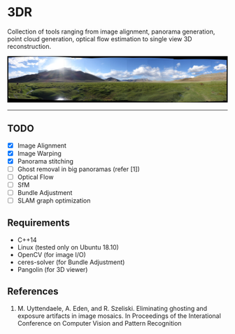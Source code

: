 # 3DR
Collection of tools ranging from image alignment, panorama generation, point cloud generation, optical flow estimation to single view 3D reconstruction.

<p align="center"><img width="100%" height="50%" src="imgs/results/panorama/field_focal_length_2600_spherical.jpg"/></p>

---
## TODO
- [x] Image Alignment
- [x] Image Warping
- [x] Panorama stitching
- [ ] Ghost removal in big panoramas (refer [1])
- [ ] Optical Flow
- [ ] SfM
- [ ] Bundle Adjustment
- [ ] SLAM graph optimization

## Requirements
- C++14
- Linux (tested only on Ubuntu 18.10)
- OpenCV (for image I/O)
- ceres-solver (for Bundle Adjustment)
- Pangolin (for 3D viewer)

## References
1. M. Uyttendaele, A. Eden, and R. Szeliski.
    Eliminating ghosting and exposure artifacts in image mosaics.
    In Proceedings of the Interational Conference on Computer Vision and Pattern Recognition
